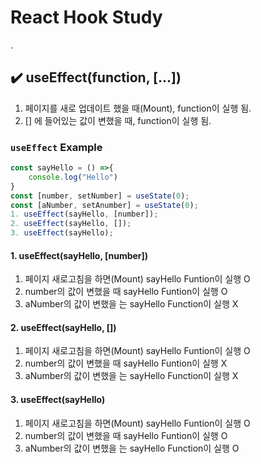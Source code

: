 # React Hook Study


\.
## ✔️ useEffect(function, [...]) 
1. 페이지를 새로 업데이트 했을 때(Mount), function이 실행 됨.
2. [] 에 들어있는 값이 변했을 때, function이 실행 됨.

### `useEffect` Example

~~~javascript
const sayHello = () =>{
    console.log("Hello")
}
const [number, setNumber] = useState(0);
const [aNumber, setAnumber] = useState(0);
1. useEffect(sayHello, [number]);
2. useEffect(sayHello, []);
3. useEffect(sayHello);
~~~

#### 1. useEffect(sayHello, [number])
1. 페이지 새로고침을 하면(Mount) sayHello Funtion이 실행 O
2. number의 값이 변했을 때 sayHello Funtion이 실행 O
3. aNumber의 값이 변했을 는 sayHello Function이 실행 X 

#### 2. useEffect(sayHello, [])
1. 페이지 새로고침을 하면(Mount) sayHello Funtion이 실행 O
2. number의 값이 변했을 때 sayHello Funtion이 실행 X
3. aNumber의 값이 변했을 는 sayHello Function이 실행 X 

#### 3. useEffect(sayHello)
1. 페이지 새로고침을 하면(Mount) sayHello Funtion이 실행 O
2. number의 값이 변했을 때 sayHello Funtion이 실행 O
3. aNumber의 값이 변했을 는 sayHello Function이 실행 O
